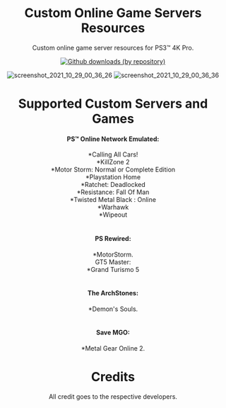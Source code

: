 <div align="center"> 

# Custom Online Game Servers Resources
Custom online game server resources for PS3™ 4K Pro.

[![Github downloads (by repository)](https://img.shields.io/github/downloads/LuanTeles/Servers/total?style=social)](https://github.com/LuanTeles/Avatars/releases/)
 
![screenshot_2021_10_29_00_36_26](https://user-images.githubusercontent.com/74815634/139371822-dc12e489-23d6-4f41-b8a8-8b2f6766f6d6.png)
![screenshot_2021_10_29_00_36_36](https://user-images.githubusercontent.com/74815634/139371823-1ffde543-8d99-4760-9fa5-6deec705d5d8.png)

# Supported Custom Servers and Games

#### PS™ Online Network Emulated:<br>
*Calling All Cars!<br>
*KillZone 2<br>
*Motor Storm: Normal or Complete Edition<br>
*Playstation Home<br>
*Ratchet: Deadlocked<br>
*Resistance: Fall Of Man<br>
*Twisted Metal Black : Online<br>
*Warhawk<br>
*Wipeout<br>
<br>
#### PS Rewired:<br>
*MotorStorm.<br>
GT5 Master:<br>
*Grand Turismo 5<br>
<br>

#### The ArchStones:<br>
*Demon's Souls.<br>
<br>

#### Save MGO:<br>
*Metal Gear Online 2.<br>

# Credits
 All credit goes to the respective developers.

</div>
